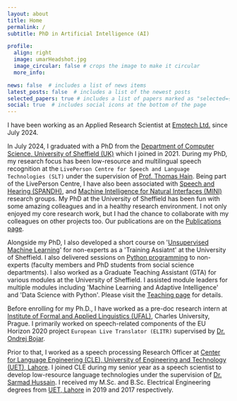 ```yaml
---
layout: about
title: Home
permalink: /
subtitle: PhD in Artificial Intelligence (AI)

profile:
  align: right
  image: umarHeadshot.jpg
  image_circular: false # crops the image to make it circular
  more_info:

news: false  # includes a list of news items
latest_posts: false  # includes a list of the newest posts
selected_papers: true # includes a list of papers marked as "selected={true}"
social: true  # includes social icons at the bottom of the page
---
```


I have been working as an Applied Research Scientist at [Emotech Ltd.](https://www.emotech.ai/) since July 2024.

In July 2024, I graduated with a PhD from the [Department of Computer Science, University of Sheffield (UK)](http://dcs.shef.ac.uk) which I joined in 2021. During my PhD, my research focus has been low-resource and multilingual speech recognition at the `LivePerson Centre for Speech and Language Technologies (SLT)` under the supervision of [Prof. Thomas Hain](https://www.sheffield.ac.uk/dcs/people/academic/thomas-hain).  Being part of the LivePerson Centre, I have also been associated with [Speech and Hearing (SPANDH)](https://www.sheffield.ac.uk/dcs/research/groups/spandh), and [Machine Intelligence for Natural Interfaces (MINI)](https://mini.dcs.shef.ac.uk/) research groups. My PhD at the University of Sheffield has been fun with some amazing colleagues and in a healthy research environment. I not only enjoyed my core research work, but I had the chance to collaborate with my colleagues on other projects too. Our publications are on the [Publications page](/publications/).

Alongside my PhD, I also developed a short course on '[Unsupervised Machine Learning](https://sites.google.com/sheffield.ac.uk/research-training/research-training?authuser=3#h.1eb5jfpdedbz)' for non-experts as a 'Training Assiatnt' at the University of Sheffield. I also delivered sessions on [Python programming](https://sites.google.com/sheffield.ac.uk/research-training/research-training?authuser=3#h.hgfa3iwremo8) to non-experts (faculty members and PhD students from social science departments). I also worked as a Graduate Teaching Assistant (GTA) for various modules at the University of Sheffield. I assisted module leaders for multiple modules including 'Machine Learning and Adaptive Intelligence' and 'Data Science with Python'. Please visit the [Teaching page](/teaching/) for details.

Before enrolling for my Ph.D., I have worked as a pre-doc research intern at [Institute of Formal and Applied Linguistics (UFAL)](https://ufal.mff.cuni.cz/home-page), Charles University, Prague. I primarily worked on speech-related components of the EU Horizon 2020 project `European Live Translator (ELITR)` supervised by [Dr. Ondrej Bojar](https://ufal.mff.cuni.cz/ondrej-bojar).

Prior to that, I worked as a speech processing Research Officer at [Center for Language Engineering (CLE), University of Engineering and Technology (UET), Lahore](https://cle.org.pk/). I joined CLE during my senior year as a speech scientist to develop low-resource language technologies under the supervision of [Dr. Sarmad Hussain](https://www.cle.org.pk/information/people/drsarmadhussain.html).
I received my M.Sc. and B.Sc. Electrical Engineering degrees from [UET, Lahore](https://uet.edu.pk/) in 2019 and 2017 respectively.
